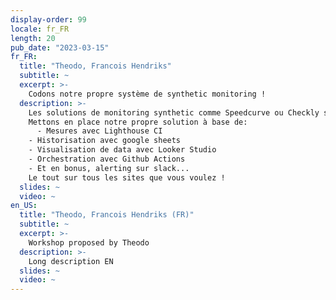 ```yaml
---
display-order: 99
locale: fr_FR
length: 20
pub_date: "2023-03-15"
fr_FR:
  title: "Theodo, Francois Hendriks"
  subtitle: ~
  excerpt: >-
    Codons notre propre système de synthetic monitoring !
  description: >-
    Les solutions de monitoring synthetic comme Speedcurve ou Checkly sont absolument nécessaires pour suivre dans la durée les performances de votre site web. Pour des petites structures, ces outils sont sonvent trop limités ou trop chers.
    Mettons en place notre propre solution à base de:
      - Mesures avec Lighthouse CI
    - Historisation avec google sheets
    - Visualisation de data avec Looker Studio
    - Orchestration avec Github Actions
    - Et en bonus, alerting sur slack...
    Le tout sur tous les sites que vous voulez !
  slides: ~
  video: ~
en_US:
  title: "Theodo, Francois Hendriks (FR)"
  subtitle: ~
  excerpt: >-
    Workshop proposed by Theodo
  description: >-
    Long description EN
  slides: ~
  video: ~
---
```

